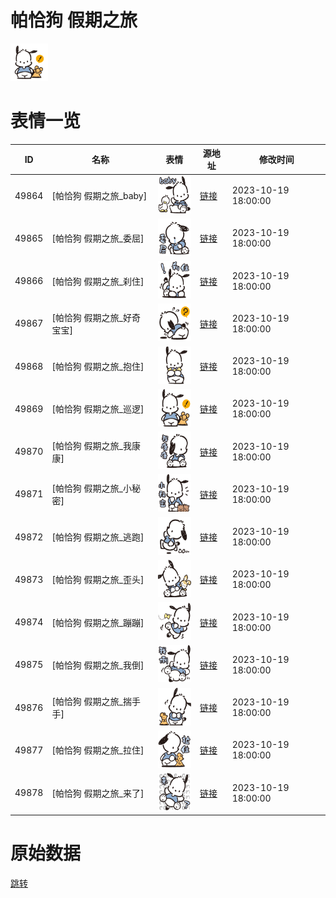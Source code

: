 # 帕恰狗 假期之旅

<img src="./cover.png" height="60" alt="cover" />

# 表情一览

|ID|名称|表情|源地址|修改时间|
|----|----|----|----|----|
|49864|[帕恰狗 假期之旅_baby]|<img src="./pic/049864_%5B帕恰狗 假期之旅_baby%5D.png" height="60" alt="baby"/>|[链接](https://i0.hdslb.com/bfs/garb/b814648ecb74af6c98b5094faa0b2b0751d58bf9.png)|2023-10-19 18:00:00|
|49865|[帕恰狗 假期之旅_委屈]|<img src="./pic/049865_%5B帕恰狗 假期之旅_委屈%5D.png" height="60" alt="委屈"/>|[链接](https://i0.hdslb.com/bfs/garb/87b977dfd915e843d4a720e01b299f71ef793ba4.png)|2023-10-19 18:00:00|
|49866|[帕恰狗 假期之旅_刹住]|<img src="./pic/049866_%5B帕恰狗 假期之旅_刹住%5D.png" height="60" alt="刹住"/>|[链接](https://i0.hdslb.com/bfs/garb/4bef75a6845053dd9bfb9195b66f61d9dc4ca56f.png)|2023-10-19 18:00:00|
|49867|[帕恰狗 假期之旅_好奇宝宝]|<img src="./pic/049867_%5B帕恰狗 假期之旅_好奇宝宝%5D.png" height="60" alt="好奇宝宝"/>|[链接](https://i0.hdslb.com/bfs/garb/995ffe423af5ebbff8369da43139b3b97ff6766a.png)|2023-10-19 18:00:00|
|49868|[帕恰狗 假期之旅_抱住]|<img src="./pic/049868_%5B帕恰狗 假期之旅_抱住%5D.png" height="60" alt="抱住"/>|[链接](https://i0.hdslb.com/bfs/garb/ff564d91aefb5226097714421be2efc27a4ebbef.png)|2023-10-19 18:00:00|
|49869|[帕恰狗 假期之旅_巡逻]|<img src="./pic/049869_%5B帕恰狗 假期之旅_巡逻%5D.png" height="60" alt="巡逻"/>|[链接](https://i0.hdslb.com/bfs/garb/53504c622fe6dd08c8a99ebc3b2f8dc6d370499b.png)|2023-10-19 18:00:00|
|49870|[帕恰狗 假期之旅_我康康]|<img src="./pic/049870_%5B帕恰狗 假期之旅_我康康%5D.png" height="60" alt="我康康"/>|[链接](https://i0.hdslb.com/bfs/garb/d7b98190390ec5b8720e7cf21232f92a19859343.png)|2023-10-19 18:00:00|
|49871|[帕恰狗 假期之旅_小秘密]|<img src="./pic/049871_%5B帕恰狗 假期之旅_小秘密%5D.png" height="60" alt="小秘密"/>|[链接](https://i0.hdslb.com/bfs/garb/f1a1c8c67ca714173bec4eba43e86efbcd433301.png)|2023-10-19 18:00:00|
|49872|[帕恰狗 假期之旅_逃跑]|<img src="./pic/049872_%5B帕恰狗 假期之旅_逃跑%5D.png" height="60" alt="逃跑"/>|[链接](https://i0.hdslb.com/bfs/garb/eecb156dc72081e3465c3bd613be60caad8a2ef8.png)|2023-10-19 18:00:00|
|49873|[帕恰狗 假期之旅_歪头]|<img src="./pic/049873_%5B帕恰狗 假期之旅_歪头%5D.png" height="60" alt="歪头"/>|[链接](https://i0.hdslb.com/bfs/garb/8cac6c393a85b90c9c7f51650a47d1ea346cb06a.png)|2023-10-19 18:00:00|
|49874|[帕恰狗 假期之旅_蹦蹦]|<img src="./pic/049874_%5B帕恰狗 假期之旅_蹦蹦%5D.png" height="60" alt="蹦蹦"/>|[链接](https://i0.hdslb.com/bfs/garb/d3fa6b378c13a87553d9741685fb28aea481d4e1.png)|2023-10-19 18:00:00|
|49875|[帕恰狗 假期之旅_我倒]|<img src="./pic/049875_%5B帕恰狗 假期之旅_我倒%5D.png" height="60" alt="我倒"/>|[链接](https://i0.hdslb.com/bfs/garb/e8a303195f9df2ce09788c4d2e98f4380a445967.png)|2023-10-19 18:00:00|
|49876|[帕恰狗 假期之旅_揣手手]|<img src="./pic/049876_%5B帕恰狗 假期之旅_揣手手%5D.png" height="60" alt="揣手手"/>|[链接](https://i0.hdslb.com/bfs/garb/f9d93a00693870331e86caa681a2f12ceb2ebd5d.png)|2023-10-19 18:00:00|
|49877|[帕恰狗 假期之旅_拉住]|<img src="./pic/049877_%5B帕恰狗 假期之旅_拉住%5D.png" height="60" alt="拉住"/>|[链接](https://i0.hdslb.com/bfs/garb/b075ff45cef6e2e614ab728da5510584f2fc9128.png)|2023-10-19 18:00:00|
|49878|[帕恰狗 假期之旅_来了]|<img src="./pic/049878_%5B帕恰狗 假期之旅_来了%5D.png" height="60" alt="来了"/>|[链接](https://i0.hdslb.com/bfs/garb/98d98111d9149651ddc335b34d42afceeda89d21.png)|2023-10-19 18:00:00|

# 原始数据

[跳转](./raw.json)

